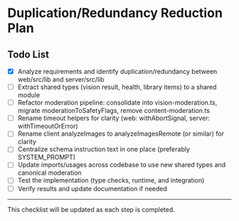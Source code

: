 # Duplication/Redundancy Reduction Plan

## Todo List

- [x] Analyze requirements and identify duplication/redundancy between web/src/lib and server/src/lib
- [ ] Extract shared types (vision result, health, library items) to a shared module
- [ ] Refactor moderation pipeline: consolidate into vision-moderation.ts, migrate moderationToSafetyFlags, remove content-moderation.ts
- [ ] Rename timeout helpers for clarity (web: withAbortSignal, server: withTimeoutOrError)
- [ ] Rename client analyzeImages to analyzeImagesRemote (or similar) for clarity
- [ ] Centralize schema instruction text in one place (preferably SYSTEM_PROMPT)
- [ ] Update imports/usages across codebase to use new shared types and canonical moderation
- [ ] Test the implementation (type checks, runtime, and integration)
- [ ] Verify results and update documentation if needed

---

This checklist will be updated as each step is completed.
